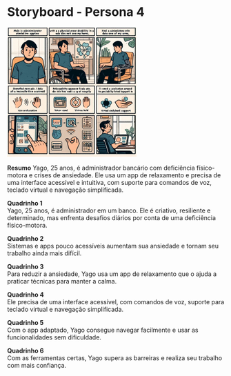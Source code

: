 # Storyboard - Persona 4
<img src="https://github.com/Ghostdoce/IHC2/blob/8df2895b8776b287b959784bd22092b9284d3633/docs/2.%20Design_Thinking/2.3%20Storyboard/images/storyb%204.jpeg" width="300">

**Resumo**
Yago, 25 anos, é administrador bancário com deficiência físico-motora e crises de ansiedade. Ele usa um app de relaxamento e precisa de uma interface acessível e intuitiva, com suporte para comandos de voz, teclado virtual e navegação simplificada.

**Quadrinho 1**    
Yago, 25 anos, é administrador em um banco. Ele é criativo, resiliente e determinado, mas enfrenta desafios diários por conta de uma deficiência físico-motora.

**Quadrinho 2**  
Sistemas e apps pouco acessíveis aumentam sua ansiedade e tornam seu trabalho ainda mais difícil.

**Quadrinho 3**   
Para reduzir a ansiedade, Yago usa um app de relaxamento que o ajuda a praticar técnicas para manter a calma.

**Quadrinho 4**  
Ele precisa de uma interface acessível, com comandos de voz, suporte para teclado virtual e navegação simplificada.

**Quadrinho 5**  
Com o app adaptado, Yago consegue navegar facilmente e usar as funcionalidades sem dificuldade.

**Quadrinho 6**  
Com as ferramentas certas, Yago supera as barreiras e realiza seu trabalho com mais confiança.

